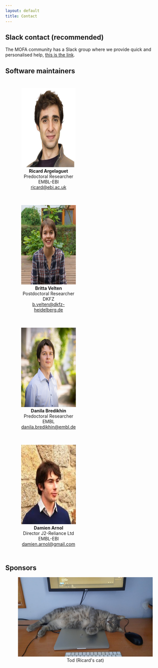 ```yaml
---
layout: default
title: Contact
---
```


## Slack contact (recommended)

The MOFA community has a Slack group where we provide quick and personalised help, [this is the link](https://join.slack.com/t/mofahelp/shared_invite/enQtMjcxNzM3OTE3NjcxLWNhZmM1MDRlMTZjZWRmYWJjMGFmMDkzNDBmMDhjYmJmMzdlYzU4Y2EzYTI1OGExNzM2MmUwMzJkZmVjNDkxNGI).

## Software maintainers

<head>
<style type="text/css">
/* Create two equal columns that floats next to each other */
.column {
  float: left;
  width: 50%;
  padding: 10px;
}
/* Clear floats after the columns */
.row:after {
  content: "";
  display: table;
  clear: both
}
</style>
</head>

<div class="row">
  <div class="column">
    <figure align="center">
    <img src='images/ricard.jpg' alt='missing' width="250" height="250" />
    <figcaption><b>Ricard Argelaguet</b> <br> Predoctoral Researcher <br>  EMBL-EBI <br> <a href="mailto:ricard@ebi.ac.uk">ricard@ebi.ac.uk</a> </figcaption>
    </figure>
  </div>
  <div class="column">
    <figure align="center">
    <img src="images/britta.jpg" alt='missing' width="250" height="250"/>
    <figcaption> <b>Britta Velten</b> <br> Postdoctoral Researcher <br> DKFZ <br> <a href="mailto:b.velten@dkfz-heidelberg.de">b.velten@dkfz-heidelberg.de</a></figcaption>
    </figure>
  </div>
<div class="row">
  <div class="column">
    <figure align="center">
    <img src="images/danila.jpg" alt='missing' width="250" height="250"/>
    <figcaption> <b>Danila Bredikhin</b> <br> Predoctoral Researcher <br> EMBL <br> <a href="mailto:danila.bredikhin@embl.de">danila.bredikhin@embl.de</a> </figcaption>
    </figure>
  </div>
  <div class="column">
    <figure align="center">
    <img src="images/damien.jpeg" alt='missing' width="250" height="250"/>
    <figcaption> <b>Damien Arnol</b> <br> Director J2-Reliance Ltd  <br> EMBL-EBI <br> <a href="mailto:damien.arnol@gmail.com">damien.arnol@gmail.com</a> </figcaption>
    </figure>
  </div>
</div>
</div>


## Sponsors

<figure align="center">
  <img src="images/tod.jpg" alt='missing' width="500" height="250"/>
  <figcaption> Tod (Ricard's cat) </figcaption>
</figure>
